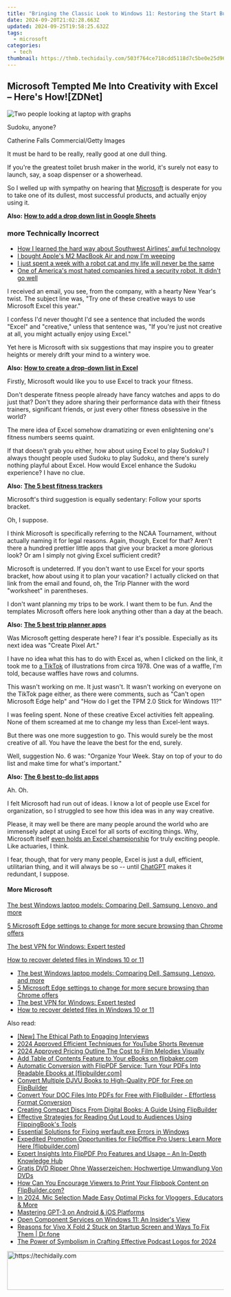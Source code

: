 ```yaml
---
title: "Bringing the Classic Look to Windows 11: Restoring the Start Button Easily | InnovateTech"
date: 2024-09-20T21:02:28.663Z
updated: 2024-09-25T19:58:25.632Z
tags:
  - microsoft
categories:
  - tech
thumbnail: https://thmb.techidaily.com/503f764ce718cdd5118d7c5be0e25d96b4338086cc102ad3bcea32f94e910963.jpg
---
```


## Microsoft Tempted Me Into Creativity with Excel – Here's How![ZDNet]

![Two people looking at laptop with graphs](https://www.zdnet.com/a/img/resize/eafd1a387bb7e6b0265f3284c302e0f46ce07339/2023/02/03/af3b58e0-11c8-4c69-a84b-e91c7dc510eb/gettyimages-1441723112.jpg?auto=webp&width=1280)

Sudoku, anyone?

Catherine Falls Commercial/Getty Images

It must be hard to be really, really good at one dull thing.

If you're the greatest toilet brush maker in the world, it's surely not easy to launch, say, a soap dispenser or a showerhead.

So I welled up with sympathy on hearing that [Microsoft](https://www.zdnet.com/home-and-office/work-life/microsoft-teams-premium-is-getting-a-gpt-boost-via-openai/) is desperate for you to take one of its dullest, most successful products, and actually enjoy using it.

**Also:** [**How to add a drop down list in Google Sheets**](https://www.zdnet.com/home-and-office/work-life/how-to-add-a-drop-down-list-in-google-sheets/)

### more Technically Incorrect

* [How I learned the hard way about Southwest Airlines' awful technology](https://www.zdnet.com/article/how-i-learned-the-hard-way-about-southwest-airlines-awful-technology/)
* [I bought Apple's M2 MacBook Air and now I'm weeping](https://www.zdnet.com/article/i-bought-apples-m2-macbook-air-and-now-im-weeping/)
* [I just spent a week with a robot cat and my life will never be the same](https://www.zdnet.com/article/i-just-spent-a-week-with-a-robot-cat-and-my-life-will-never-be-the-same/)
* [One of America's most hated companies hired a security robot. It didn't go well](https://www.zdnet.com/article/one-of-americas-most-hated-companies-hired-a-security-robot-it-didnt-go-well/)

I received an email, you see, from the company, with a hearty New Year's twist. The subject line was, "Try one of these creative ways to use Microsoft Excel this year." 

I confess I'd never thought I'd see a sentence that included the words "Excel" and "creative," unless that sentence was, "If you're just not creative at all, you might actually enjoy using Excel." 

Yet here is Microsoft with six suggestions that may inspire you to greater heights or merely drift your mind to a wintery woe.

**Also:** [**How to create a drop-down list in Excel**](https://www.zdnet.com/home-and-office/work-life/how-to-create-a-drop-down-list-in-excel/)

Firstly, Microsoft would like you to use Excel to track your fitness. 

Don't desperate fitness people already have fancy watches and apps to do just that? Don't they adore sharing their performance data with their fitness trainers, significant friends, or just every other fitness obsessive in the world? 

The mere idea of Excel somehow dramatizing or even enlightening one's fitness numbers seems quaint.

If that doesn't grab you either, how about using Excel to play Sudoku? I always thought people used Sudoku to play Sudoku, and there's surely nothing playful about Excel. How would Excel enhance the Sudoku experience? I have no clue.

**Also:** [**The 5 best fitness trackers**](https://www.zdnet.com/article/best-fitness-tracker/) 

Microsoft's third suggestion is equally sedentary: Follow your sports bracket.

Oh, I suppose. 

I think Microsoft is specifically referring to the NCAA Tournament, without actually naming it for legal reasons. Again, though, Excel for that? Aren't there a hundred prettier little apps that give your bracket a more glorious look? Or am I simply not giving Excel sufficient credit?

Microsoft is undeterred. If you don't want to use Excel for your sports bracket, how about using it to plan your vacation? I actually clicked on that link from the email and found, oh, the Trip Planner with the word "worksheet" in parentheses. 

I don't want planning my trips to be work. I want them to be fun. And the templates Microsoft offers here look anything other than a day at the beach.

**Also:** [**The 5 best trip planner apps**](https://www.zdnet.com/article/best-trip-planner-app/)

Was Microsoft getting desperate here? I fear it's possible. Especially as its next idea was "Create Pixel Art." 

I have no idea what this has to do with Excel as, when I clicked on the link, it took me to [a TikTok](https://www.tiktok.com/@microsoft365/video/7017812421733633285?ocid=cmm50bixyyq) of illustrations from circa 1978\. One was of a waffle, I'm told, because waffles have rows and columns. 

This wasn't working on me. It just wasn't. It wasn't working on everyone on the TikTok page either, as there were comments, such as "Can't open Microsoft Edge help" and "How do I get the TPM 2.0 Stick for Windows 11?"

I was feeling spent. None of these creative Excel activities felt appealing. None of them screamed at me to change my less than Excel-lent ways.

But there was one more suggestion to go. This would surely be the most creative of all. You have the leave the best for the end, surely.

Well, suggestion No. 6 was: "Organize Your Week. Stay on top of your to do list and make time for what's important."

**Also:** [**The 6 best to-do list apps**](https://www.zdnet.com/home-and-office/work-life/best-to-do-list-app/)

Ah. Oh.

I felt Microsoft had run out of ideas. I know a lot of people use Excel for organization, so I struggled to see how this idea was in any way creative.

Please, it may well be there are many people around the world who are immensely adept at using Excel for all sorts of exciting things. Why, Microsoft itself [even holds an Excel championship](https://www.zdnet.com/article/i-just-watched-microsoft-try-to-make-excel-exciting-recovery-wont-be-easy/) for truly exciting people. Like actuaries, I think.

I fear, though, that for very many people, Excel is just a dull, efficient, utilitarian thing, and it will always be so -- until [ChatGPT](https://www.zdnet.com/article/chatgpts-next-big-challenge-helping-microsoft-to-challenge-google-search/) makes it redundant, I suppose.

#### More Microsoft

[The best Windows laptop models: Comparing Dell, Samsung, Lenovo, and more](https://www.zdnet.com/article/best-windows-laptop/ "The best Windows laptop models: Comparing Dell, Samsung, Lenovo, and more")

[5 Microsoft Edge settings to change for more secure browsing than Chrome offers](https://www.zdnet.com/article/5-microsoft-edge-settings-to-change-for-more-secure-browsing-than-chrome-offers/ "5 Microsoft Edge settings to change for more secure browsing than Chrome offers")

[The best VPN for Windows: Expert tested](https://www.zdnet.com/article/best-vpn-for-windows-pc/ "The best VPN for Windows: Expert tested")

[How to recover deleted files in Windows 10 or 11](https://www.zdnet.com/article/how-to-recover-deleted-files-in-windows-10-or-11/ "How to recover deleted files in Windows 10 or 11")

* [The best Windows laptop models: Comparing Dell, Samsung, Lenovo, and more](https://www.zdnet.com/article/best-windows-laptop/ "The best Windows laptop models: Comparing Dell, Samsung, Lenovo, and more")
* [5 Microsoft Edge settings to change for more secure browsing than Chrome offers](https://www.zdnet.com/article/5-microsoft-edge-settings-to-change-for-more-secure-browsing-than-chrome-offers/ "5 Microsoft Edge settings to change for more secure browsing than Chrome offers")
* [The best VPN for Windows: Expert tested](https://www.zdnet.com/article/best-vpn-for-windows-pc/ "The best VPN for Windows: Expert tested")
* [How to recover deleted files in Windows 10 or 11](https://www.zdnet.com/article/how-to-recover-deleted-files-in-windows-10-or-11/ "How to recover deleted files in Windows 10 or 11")

<ins class="adsbygoogle"
     style="display:block"
     data-ad-format="autorelaxed"
     data-ad-client="ca-pub-7571918770474297"
     data-ad-slot="1223367746"></ins>

<ins class="adsbygoogle"
     style="display:block"
     data-ad-client="ca-pub-7571918770474297"
     data-ad-slot="8358498916"
     data-ad-format="auto"
     data-full-width-responsive="true"></ins>

<span class="atpl-alsoreadstyle">Also read:</span>
<div><ul>
<li><a href="https://some-guidance.techidaily.com/new-the-ethical-path-to-engaging-interviews/"><u>[New] The Ethical Path to Engaging Interviews</u></a></li>
<li><a href="https://youtube-videos.techidaily.com/2024-approved-efficient-techniques-for-youtube-shorts-revenue/"><u>2024 Approved Efficient Techniques for YouTube Shorts Revenue</u></a></li>
<li><a href="https://extra-skills.techidaily.com/2024-approved-pricing-outline-the-cost-to-film-melodies-visually/"><u>2024 Approved Pricing Outline The Cost to Film Melodies Visually</u></a></li>
<li><a href="https://win-luxury.techidaily.com/add-table-of-contents-feature-to-your-ebooks-on-flipbakercom/"><u>Add Table of Contents Feature to Your eBooks on flipbaker.com</u></a></li>
<li><a href="https://win-luxury.techidaily.com/automatic-conversion-with-flippdf-service-turn-your-pdfs-into-readable-ebooks-at-flipbuildercom/"><u>Automatic Conversion with FlipPDF Service: Turn Your PDFs Into Readable Ebooks at [flipbuilder.com]</u></a></li>
<li><a href="https://win-luxury.techidaily.com/convert-multiple-djvu-books-to-high-quality-pdf-for-free-on-flipbuilder/"><u>Convert Multiple DJVU Books to High-Quality PDF for Free on FlipBuilder</u></a></li>
<li><a href="https://win-luxury.techidaily.com/convert-your-doc-files-into-pdfs-for-free-with-flipbuilder-effortless-format-conversion/"><u>Convert Your DOC Files Into PDFs for Free with FlipBuilder - Effortless Format Conversion</u></a></li>
<li><a href="https://win-luxury.techidaily.com/creating-compact-discs-from-digital-books-a-guide-using-flipbuilder/"><u>Creating Compact Discs From Digital Books: A Guide Using FlipBuilder</u></a></li>
<li><a href="https://win-luxury.techidaily.com/effective-strategies-for-reading-out-loud-to-audiences-using-flippingbooks-tools/"><u>Effective Strategies for Reading Out Loud to Audiences Using FlippingBook's Tools</u></a></li>
<li><a href="https://common-error.techidaily.com/essential-solutions-for-fixing-werfaultexe-errors-in-windows/"><u>Essential Solutions for Fixing werfault.exe Errors in Windows</u></a></li>
<li><a href="https://win-luxury.techidaily.com/expedited-promotion-opportunities-for-flipoffice-pro-users-learn-more-here-flipbuildercom/"><u>Expedited Promotion Opportunities for FlipOffice Pro Users: Learn More Here [flipbuilder.com]</u></a></li>
<li><a href="https://win-luxury.techidaily.com/expert-insights-into-flippdf-pro-features-and-usage-an-in-depth-knowledge-hub/"><u>Expert Insights Into FlipPDF Pro Features and Usage – An In-Depth Knowledge Hub</u></a></li>
<li><a href="https://discover-blog.techidaily.com/gratis-dvd-ripper-ohne-wasserzeichen-hochwertige-umwandlung-von-dvds/"><u>Gratis DVD Ripper Ohne Wasserzeichen: Hochwertige Umwandlung Von DVDs</u></a></li>
<li><a href="https://win-luxury.techidaily.com/how-can-you-encourage-viewers-to-print-your-flipbook-content-on-flipbuildercom/"><u>How Can You Encourage Viewers to Print Your Flipbook Content on FlipBuilder.com?</u></a></li>
<li><a href="https://youtube-sure.techidaily.com/24-mic-selection-made-easy-optimal-picks-for-vloggers-educators-and-more/"><u>In 2024, Mic Selection Made Easy Optimal Picks for Vloggers, Educators & More</u></a></li>
<li><a href="https://tech-revival.techidaily.com/mastering-gpt-3-on-android-and-ios-platforms/"><u>Mastering GPT-3 on Android & iOS Platforms</u></a></li>
<li><a href="https://win11.techidaily.com/open-component-services-on-windows-11-an-insiders-view/"><u>Open Component Services on Windows 11: An Insider's View</u></a></li>
<li><a href="https://howto.techidaily.com/reasons-for-vivo-x-fold-2-stuck-on-startup-screen-and-ways-to-fix-them-drfone-by-drfone-fix-android-problems-fix-android-problems/"><u>Reasons for Vivo X Fold 2 Stuck on Startup Screen and Ways To Fix Them | Dr.fone</u></a></li>
<li><a href="https://fox-helps.techidaily.com/the-power-of-symbolism-in-crafting-effective-podcast-logos-for-2024/"><u>The Power of Symbolism in Crafting Effective Podcast Logos for 2024</u></a></li>
</ul></div>

<!-- affiliate ads begin -->
<a href="https://aligracehair.sjv.io/c/5597632/2047366/19272" target="_top" id="2047366">
  <img src="//a.impactradius-go.com/display-ad/19272-2047366" border="0" alt="https://techidaily.com" width="728" height="90"/>
</a>
<img height="0" width="0" src="https://aligracehair.sjv.io/i/5597632/2047366/19272" style="position:absolute;visibility:hidden;" border="0" />
<!-- affiliate ads end -->

